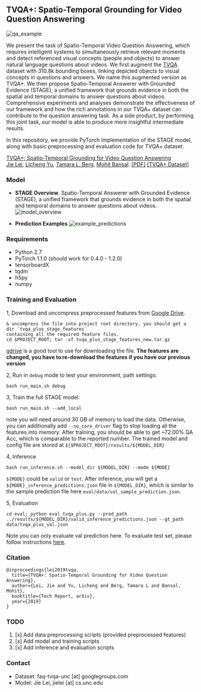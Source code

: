 ## TVQA+: Spatio-Temporal Grounding for Video Question Answering

![qa_example](imgs/qa_example_pair.png)

We present the task of Spatio-Temporal Video Question Answering, which requires intelligent 
systems to simultaneously retrieve relevant moments and detect referenced visual concepts 
(people and objects) to answer natural language questions about videos. 
We first augment the [TVQA](http://tvqa.cs.unc.edu/) dataset with 310.8k bounding boxes, linking depicted objects to 
visual concepts in questions and answers. 
We name this augmented version as TVQA+.
We then propose Spatio-Temporal Answerer with Grounded Evidence (STAGE), 
a unified framework that grounds evidence in both the spatial and temporal domains to 
answer questions about videos. 
Comprehensive experiments and analyses demonstrate the effectiveness of our framework and 
how the rich annotations in our TVQA+ dataset can contribute to the question answering task. 
As a side product, by performing this joint task, our model is able to produce more insightful 
intermediate results. 


In this repository, we provide PyTorch Implementation of the STAGE model, along with basic 
preprocessing and evaluation code for TVQA+ dataset.


[TVQA+: Spatio-Temporal Grounding for Video Question Answering](https://arxiv.org/abs/1904.11574)<br>
[Jie Lei](http://www.cs.unc.edu/~jielei/),  [Licheng Yu](http://www.cs.unc.edu/~licheng/), 
[Tamara L. Berg](http://Tamaraberg.com), [Mohit Bansal](https://www.cs.unc.edu/~mbansal/). 
   [[PDF]](https://arxiv.org/abs/1904.11574) [[TVQA+ Dataset]](http://tvqa.cs.unc.edu)


### Model
- **STAGE Overview**. Spatio-Temporal Answerer with Grounded Evidence (STAGE), a unified framework that grounds evidence in both the spatial and temporal domains to answer questions about videos.  
![model_overview](imgs/model_overview.png)


- **Prediction Examples**
![example_predictions](imgs/model_prediction.png) 


### Requirements
- Python 2.7
- PyTorch 1.1.0 (should work for 0.4.0 - 1.2.0)
- tensorboardX
- tqdm
- h5py
- numpy


### Training and Evaluation
1, Download and uncompress preprocessed features from 
[Google Drive](https://drive.google.com/open?id=1GnknXfs9qKE-WVaUgUeKfCTLHjyzqCHG).

```
& uncompress the file into project root directory, you should get a dir `tvqa_plus_stage_features` 
containing all the required feature files.
cd $PROJECT_ROOT; tar -xf tvqa_plus_stage_features_new.tar.gz
```
[gdrive](https://github.com/prasmussen/gdrive) is a good tool to use for downloading the file. 
**The features are changed, you have to re-download the features if you have our previous version**

2, Run in `debug` mode to test your environment, path settings:
```
bash run_main.sh debug
```

3, Train the full STAGE model:
```
bash run_main.sh --add_local
```
note you will need around 30 GB of memory to load the data. Otherwise, you can additionally add `--no_core_driver` flag to stop loading 
all the features into memory. After training, you should be able to get ~72.00% QA Acc, which is comparable to the reported number.
The trained model and config file are stored at `${$PROJECT_ROOT}/results/${MODEL_DIR}`

4, Inference
```
bash run_inference.sh --model_dir ${MODEL_DIR} --mode ${MODE}
```
`${MODE}` could be `valid` or `test`. After inference, you will get a `${MODE}_inference_predictions.json` 
file in `${MODEL_DIR}`, which is similar to the sample prediction file here `eval/data/val_sample_prediction.json`.

5, Evaluation
```
cd eval; python eval_tvqa_plus.py --pred_path ../results/${MODEL_DIR}/valid_inference_predictions.json --gt_path data/tvqa_plus_val.json
```
Note you can only evaluate val prediction here. 
To evaluate test set, please follow instructions [here](http://tvqa.cs.unc.edu/leaderboard.html).  


### Citation
```
@inproceedings{lei2019tvqa,
  title={TVQA+: Spatio-Temporal Grounding for Video Question Answering},
  author={Lei, Jie and Yu, Licheng and Berg, Tamara L and Bansal, Mohit},
  booktitle={Tech Report, arXiv},
  year={2019}
}
```

### TODO
1. [x] Add data preprocessing scripts (provided preprocessed features)
2. [x] Add model and training scripts
3. [x] Add inference and evaluation scripts


### Contact
- Dataset: faq-tvqa-unc [at] googlegroups.com
- Model: Jie Lei, jielei [at] cs.unc.edu
